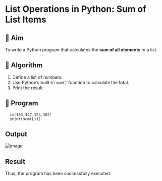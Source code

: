 # List Operations in Python: Sum of List Items

## 🎯 Aim
To write a Python program that calculates the **sum of all elements** in a list.

## 🧠 Algorithm
1. Define a list of numbers.
2. Use Python’s built-in `sum()` function to calculate the total.
3. Print the result.

## 🧾 Program
      L=[153,147,124,102]
      print(sum(L)))

## Output
![image](https://github.com/user-attachments/assets/a362bbbd-1ab5-481f-8c21-b89eba752de0)

## Result
Thus, the program has been successfully executed.

